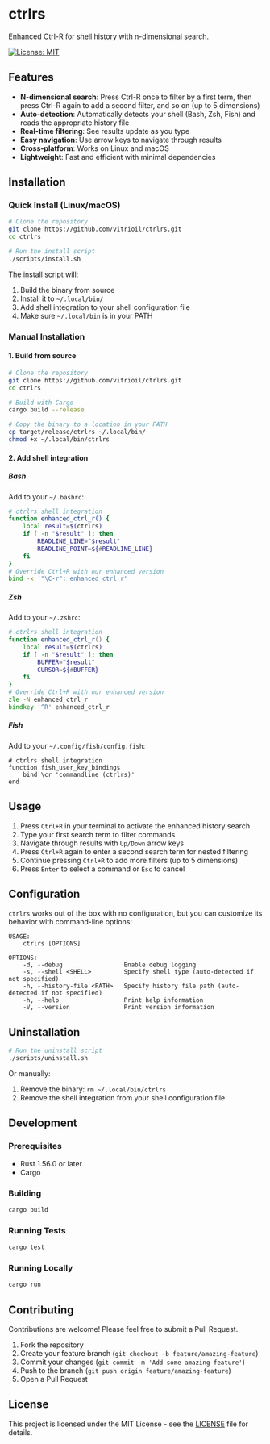 # ctrlrs

Enhanced Ctrl-R for shell history with n-dimensional search.

[![License: MIT](https://img.shields.io/badge/License-MIT-yellow.svg)](https://opensource.org/licenses/MIT)

## Features

- **N-dimensional search**: Press Ctrl-R once to filter by a first term, then press Ctrl-R again to add a second filter, and so on (up to 5 dimensions)
- **Auto-detection**: Automatically detects your shell (Bash, Zsh, Fish) and reads the appropriate history file
- **Real-time filtering**: See results update as you type
- **Easy navigation**: Use arrow keys to navigate through results
- **Cross-platform**: Works on Linux and macOS
- **Lightweight**: Fast and efficient with minimal dependencies

## Installation

### Quick Install (Linux/macOS)

```bash
# Clone the repository
git clone https://github.com/vitrioil/ctrlrs.git
cd ctrlrs

# Run the install script
./scripts/install.sh
```

The install script will:
1. Build the binary from source
2. Install it to `~/.local/bin/`
3. Add shell integration to your shell configuration file
4. Make sure `~/.local/bin` is in your PATH

### Manual Installation

#### 1. Build from source

```bash
# Clone the repository
git clone https://github.com/vitrioil/ctrlrs.git
cd ctrlrs

# Build with Cargo
cargo build --release

# Copy the binary to a location in your PATH
cp target/release/ctrlrs ~/.local/bin/
chmod +x ~/.local/bin/ctrlrs
```

#### 2. Add shell integration

##### Bash

Add to your `~/.bashrc`:

```bash
# ctrlrs shell integration
function enhanced_ctrl_r() {
    local result=$(ctrlrs)
    if [ -n "$result" ]; then
        READLINE_LINE="$result"
        READLINE_POINT=${#READLINE_LINE}
    fi
}
# Override Ctrl+R with our enhanced version
bind -x '"\C-r": enhanced_ctrl_r'
```

##### Zsh

Add to your `~/.zshrc`:

```zsh
# ctrlrs shell integration
function enhanced_ctrl_r() {
    local result=$(ctrlrs)
    if [ -n "$result" ]; then
        BUFFER="$result"
        CURSOR=${#BUFFER}
    fi
}
# Override Ctrl+R with our enhanced version
zle -N enhanced_ctrl_r
bindkey '^R' enhanced_ctrl_r
```

##### Fish

Add to your `~/.config/fish/config.fish`:

```fish
# ctrlrs shell integration
function fish_user_key_bindings
    bind \cr 'commandline (ctrlrs)'
end
```

## Usage

1. Press `Ctrl+R` in your terminal to activate the enhanced history search
2. Type your first search term to filter commands
3. Navigate through results with `Up/Down` arrow keys
4. Press `Ctrl+R` again to enter a second search term for nested filtering
5. Continue pressing `Ctrl+R` to add more filters (up to 5 dimensions)
6. Press `Enter` to select a command or `Esc` to cancel

## Configuration

`ctrlrs` works out of the box with no configuration, but you can customize its behavior with command-line options:

```
USAGE:
    ctrlrs [OPTIONS]

OPTIONS:
    -d, --debug                 Enable debug logging
    -s, --shell <SHELL>         Specify shell type (auto-detected if not specified)
    -h, --history-file <PATH>   Specify history file path (auto-detected if not specified)
    -h, --help                  Print help information
    -V, --version               Print version information
```

## Uninstallation

```bash
# Run the uninstall script
./scripts/uninstall.sh
```

Or manually:
1. Remove the binary: `rm ~/.local/bin/ctrlrs`
2. Remove the shell integration from your shell configuration file

## Development

### Prerequisites

- Rust 1.56.0 or later
- Cargo

### Building

```bash
cargo build
```

### Running Tests

```bash
cargo test
```

### Running Locally

```bash
cargo run
```

## Contributing

Contributions are welcome! Please feel free to submit a Pull Request.

1. Fork the repository
2. Create your feature branch (`git checkout -b feature/amazing-feature`)
3. Commit your changes (`git commit -m 'Add some amazing feature'`)
4. Push to the branch (`git push origin feature/amazing-feature`)
5. Open a Pull Request

## License

This project is licensed under the MIT License - see the [LICENSE](LICENSE) file for details.
